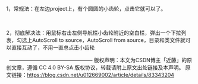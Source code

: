 1，常规法：在左边project上，有个圆圆的小齿轮，点击它就可以了。



 

2，彻底解决法：用鼠标右击左侧导航栏小齿轮附近的空白栏，弹出一个下拉列表，勾选上AutoScroll to source，AutoScroll from source，目录和类文件就可以直接互动了，不用一直总点击小齿轮


 
————————————————
版权声明：本文为CSDN博主「近藤」的原创文章，遵循 CC 4.0 BY-SA 版权协议，转载请附上原文出处链接及本声明。
原文链接：https://blog.csdn.net/u012669002/article/details/83343204
